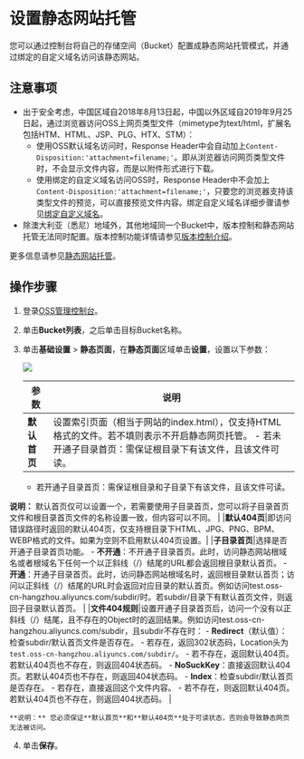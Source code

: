 # 设置静态网站托管

您可以通过控制台将自己的存储空间（Bucket）配置成静态网站托管模式，并通过绑定的自定义域名访问该静态网站。

## 注意事项

-   出于安全考虑，中国区域自2018年8月13日起，中国以外区域自2019年9月25日起，通过浏览器访问OSS上网页类型文件（mimetype为text/html，扩展名包括HTM、HTML、JSP、PLG、HTX、STM）：
    -   使用OSS默认域名访问时，Response Header中会自动加上`Content-Disposition:'attachment=filename;'`。即从浏览器访问网页类型文件时，不会显示文件内容，而是以附件形式进行下载。
    -   使用绑定的自定义域名访问OSS时，Response Header中不会加上`Content-Disposition:'attachment=filename;'`，只要您的浏览器支持该类型文件的预览，可以直接预览文件内容。绑定自定义域名详细步骤请参见[绑定自定义域名](/cn.zh-CN/开发指南/存储空间（Bucket）/绑定自定义域名.md)。
-   除澳大利亚（悉尼）地域外，其他地域同一个Bucket中，版本控制和静态网站托管无法同时配置。版本控制功能详情请参见[版本控制介绍](/cn.zh-CN/开发指南/数据安全/版本控制/版本控制介绍.md)。

更多信息请参见[静态网站托管](/cn.zh-CN/开发指南/静态网站托管/静态网站托管.md)。

## 操作步骤

1.  登录[OSS管理控制台](https://oss.console.aliyun.com/)。

2.  单击**Bucket列表**，之后单击目标Bucket名称。

3.  单击**基础设置** \> **静态页面**，在**静态页面**区域单击**设置**，设置以下参数：

    ![](https://static-aliyun-doc.oss-cn-hangzhou.aliyuncs.com/assets/img/zh-CN/8494459951/p74706.png)

    |参数|说明|
    |--|--|
    |**默认首页**|设置索引页面（相当于网站的index.html），仅支持HTML格式的文件。若不填则表示不开启静态网页托管。     -   若未开通子目录首页：需保证根目录下有该文件，且该文件可读。
    -   若开通子目录首页：需保证根目录和子目录下有该文件，且该文件可读。

**说明：** 默认首页仅可以设置一个，若需要使用子目录首页，您可以将子目录首页文件和根目录首页文件的名称设置一致，但内容可以不同。 |
    |**默认404页**|即访问错误路径时返回的默认404页，仅支持根目录下HTML、JPG、PNG、BPM、WEBP格式的文件。如果为空则不启用默认404页设置。|
    |**子目录首页**|选择是否开通子目录首页功能。     -   **不开通**：不开通子目录首页。此时，访问静态网站根域名或者根域名下任何一个以正斜线（/）结尾的URL都会返回根目录默认首页。
    -   **开通**：开通子目录首页。此时，访问静态网站根域名时，返回根目录默认首页；访问以正斜线（/）结尾的URL时会返回对应目录的默认首页。例如访问test.oss-cn-hangzhou.aliyuncs.com/subdir/时。若subdir/目录下有默认首页文件，则返回子目录默认首页。 |
    |**文件404规则**|设置开通子目录首页后，访问一个没有以正斜线（/）结尾，且不存在的Object时的返回结果。例如访问test.oss-cn-hangzhou.aliyuncs.com/subdir，且subdir不存在时：     -   **Redirect**（默认值）：检查subdir/默认首页文件是否存在。
        -   若存在，返回302状态码，Location头为`test.oss-cn-hangzhou.aliyuncs.com/subdir/`。
        -   若不存在，返回默认404页。若默认404页也不存在，则返回404状态码。
    -   **NoSuckKey**：直接返回默认404页。若默认404页也不存在，则返回404状态码。
    -   **Index**：检查subdir/默认首页是否存在。
        -   若存在，直接返回这个文件内容。
        -   若不存在，则返回默认404页。若默认404页也不存在，则返回404状态码。 |

    **说明：** 您必须保证**默认首页**和**默认404页**处于可读状态，否则会导致静态网页无法被访问。

4.  单击**保存**。


